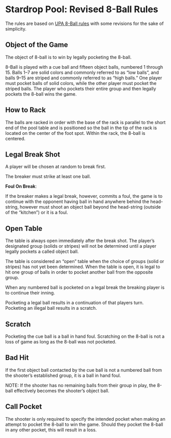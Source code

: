 # Stardrop Pool: Revised 8-Ball Rules

The rules are based on [UPA 8-Ball rules](https://upatour.com/8-ball-rules/) with some revisions for the sake of simplicity.

## Object of the Game

The object of 8-ball is to win by legally pocketing the 8-ball.

8-Ball is played with a cue ball and fifteen object balls, numbered 1 through 15. Balls 1–7 are solid colors and commonly referred to as “low balls”, and balls 9–15 are striped and commonly referred to as “high balls.” One player must pocket balls of solid colors, while the other player must pocket the striped balls. The player who pockets their entire group and then legally pockets the 8-ball wins the game.

## How to Rack

The balls are racked in order with the base of the rack is parallel to the short end of the pool table and is positioned so the ball in the tip of the rack is located on the center of the foot spot. Within the rack, the 8-ball is centered.

## Legal Break Shot

A player will be chosen at random to break first.

The breaker must strike at least one ball.

**Foul On Break**:

If the breaker makes a legal break, however, commits a foul, the game is to continue with the opponent having ball in hand anywhere behind the head-string, however must shoot an object ball beyond the head-string (outside of the “kitchen”) or it is a foul.

## Open Table

The table is always open immediately after the break shot. The player’s designated group (solids or stripes) will not be determined until a player legally pockets a called object ball.

The table is considered an “open” table when the choice of groups (solid or stripes) has not yet been determined. When the table is open, it is legal to hit one group of balls in order to pocket another ball from the opposite group.

When any numbered ball is pocketed on a legal break the breaking player is to continue their inning.

Pocketing a legal ball results in a continuation of that players turn. Pocketing an illegal ball results in a scratch.

## Scratch

Pocketing the cue ball is a ball in hand foul. Scratching on the 8-ball is not a loss of game as long as the 8-ball was not pocketed.

## Bad Hit

If the first object ball contacted by the cue ball is not a numbered ball from the shooter’s established group, it is a ball in hand foul.

NOTE: If the shooter has no remaining balls from their group in play, the 8-ball effectively becomes the shooter’s object ball.

## Call Pocket

The shooter is only required to specify the intended pocket when making an attempt to pocket the 8-ball to win the game. Should they pocket the 8-ball in any other pocket, this will result in a loss.